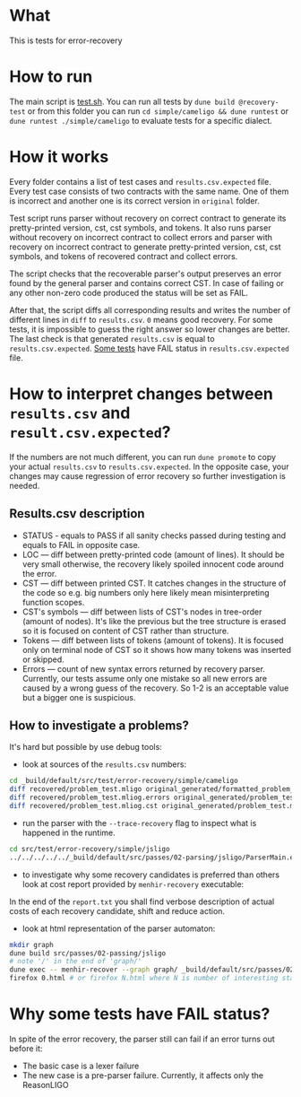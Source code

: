 # What

This is tests for error-recovery

# How to run

The main script is [test.sh](test.sh).
You can run all tests by `dune build @recovery-test` or from this folder you can run `cd simple/cameligo && dune runtest` or `dune runtest ./simple/cameligo` to evaluate tests for a specific dialect.

# How it works

Every folder contains a list of test cases and `results.csv.expected` file.
Every test case consists of two contracts with the same name.
One of them is incorrect and another one is its correct version in `original` folder.

Test script runs parser without recovery on correct contract to generate its pretty-printed version, cst, cst symbols, and tokens.
It also runs parser without recovery on incorrect contract to collect errors and parser with recovery on incorrect contract to generate pretty-printed version, cst, cst symbols, and tokens of recovered contract and collect errors.

The script checks that the recoverable parser's output preserves an error found by the general parser and contains correct CST.
In case of failing or any other non-zero code produced the status will be set as FAIL.

After that, the script diffs all corresponding results and writes the number of different lines in `diff` to `results.csv`. `0` means good recovery. For some tests, it is impossible to guess the right answer so lower changes are better.
The last check is that generated `results.csv` is equal to `results.csv.expected`. [Some tests](#why-some-tests-have-fail-status) have FAIL status in `results.csv.expected` file.

# How to interpret changes between `results.csv` and `result.csv.expected`?

If the numbers are not much different, you can run `dune promote` to copy your actual `results.csv` to `results.csv.expected`. In the opposite case, your changes may cause regression of error recovery so further investigation is needed.

## Results.csv description

- STATUS - equals to PASS if all sanity checks passed during testing and equals to FAIL in opposite case.
- LOC — diff between pretty-printed code (amount of lines). It should be very small otherwise, the recovery likely spoiled innocent code around the error.
- CST — diff between printed CST. It catches changes in the structure of the code so e.g. big numbers only here likely mean misinterpreting function scopes.
- CST's symbols — diff between lists of CST's nodes in tree-order (amount of
nodes). It's like the previous but the tree structure is erased so it is focused on content of CST rather than structure.
- Tokens — diff between lists of tokens (amount of tokens). It is focused only on terminal node of CST so it shows how many tokens was inserted or skipped.
- Errors — count of new syntax errors returned by recovery parser. Currently, our tests assume only one mistake so all new errors are caused by a wrong guess of the recovery. So 1-2 is an acceptable value but a bigger one is suspicious.

## How to investigate a problems?

It's hard but possible by use debug tools:
- look at sources of the `results.csv` numbers:
```bash
cd _build/default/src/test/error-recovery/simple/cameligo
diff recovered/problem_test.mligo original_generated/formatted_problem_test.mligo
diff recovered/problem_test.mliog.errors original_generated/problem_test.mligo.errors
diff recovered/problem_test.mliog.cst original_generated/problem_test.mligo.cst
```
- run the parser with the `--trace-recovery` flag to inspect what is happened in the runtime.
```bash
cd src/test/error-recovery/simple/jsligo
../../../../../_build/default/src/passes/02-parsing/jsligo/ParserMain.exe --recovery --trace-recovery --pretty -- problem_test.jsligo
```
- to investigate why some recovery candidates is preferred than others look at cost report provided by `menhir-recovery` executable:

In the end of the `report.txt` you shall find verbose description of actual costs of each recovery candidate, shift and reduce action.
- look at html representation of the parser automaton:
```bash
mkdir graph
dune build src/passes/02-passing/jsligo
# note '/' in the end of 'graph/'
dune exec -- menhir-recover --graph graph/ _build/default/src/passes/02-parsing/jsligo/Parser.cmly
firefox 0.html # or firefox N.html where N is number of interesting state
```

# Why some tests have FAIL status?

In spite of the error recovery, the parser still can fail if an error turns out before it:

- The basic case is a lexer failure
- The new case is a pre-parser failure. Currently, it affects only the ReasonLIGO
